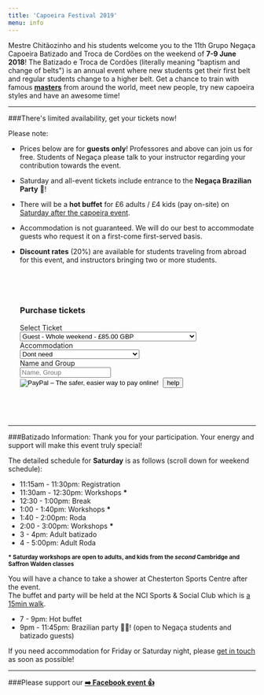 ```yaml
---
title: 'Capoeira Festival 2019'
menu: info
---
```


Mestre Chitãozinho and his students welcome you to the 11th Grupo Negaça Capoeira Batizado and Troca de Cordões on the weekend of **7-9 June 2018**! The Batizado e Troca de Cordões (literally meaning "baptism and change of belts") is an annual event where new students get their first belt and regular students change to a higher belt. Get a chance to train with famous [**masters**](#guests) from around the world, meet new people, try new capoeira styles and have an awesome time!  

- - -

###There's limited availability, get your tickets now!

Please note:
* Prices below are for **guests only**! Professores and above can join us for free. Students of Negaça please talk to your instructor regarding your contribution towards the event.
* Saturday and all-event tickets include entrance to the **Negaça Brazilian Party** 🎉!
* There will be a **hot buffet** for £6 adults / £4 kids (pay on-site) on [Saturday after the capoeira event](#schedule).
* Accommodation is not guaranteed. We will do our best to accommodate guests who request it on a first-come first-served basis.
* **Discount rates** (20%) are available for students traveling from abroad for this event, and instructors bringing two or more students.
  
  &nbsp;
  
    <div class="col-md-12">
    <div class="col-md-3">&nbsp;</div>
    <div class="col-md-6">
	<div class="panel panel-primary">
		<div class="panel-heading">
			<h3>Purchase tickets</h3>
		</div>
		<div class="panel-body" id="payment">
			<form class="form-horizontal" action="https://www.paypal.com/cgi-bin/webscr" method="post" target="_blank">
			    <input type="hidden" name="on0" value="Select ticket">
			    <input type="hidden" name="on1" value="Accommodation">
			    <input type="hidden" name="on2" value="Name and Group">
			    <input type="hidden" name="cmd" value="_s-xclick">
			    <input type="hidden" name="hosted_button_id" value="4C63GM5KAZZNE">
			    <input type="hidden" name="currency_code" value="GBP">
				<div class="form-group">
					<label for="os0" class="col-sm-4 control-label">Select Ticket</label>
					<div class="col-sm-8">
						<select class="form-control" name="os0" id="os0">
							<option value="Guest - Friday only -">Guest - Friday only - £35.00 GBP</option>
							<option value="Guest - Only Saturday or Sunday -">Guest - Only Saturday or Sunday - £70.00 GBP</option>
							<option value="Guest - Whole weekend -" selected>Guest - Whole weekend - £85.00 GBP</option>
							<option value="Discount Guest - Friday only -">Discount Guest - Friday only - £28.00 GBP</option>
                            <option value="Discount Guest - Only Saturday or Sunday -">Discount Guest - Only Saturday or Sunday - £56.00 GBP</option>
                            <option value="Discount Guest - Whole weekend -">Discount Guest - Whole weekend - £68.00 GBP</option>
						</select>
					</div>
				</div>
				<div class="form-group">
				    <label for="os1" class="col-sm-4 control-label">Accommodation</label>
				    <div class="col-sm-8">
					<select class="form-control" name="os1" id="os1">
					    <option value="Dont need">Dont need</option>
					    <option value="Please accommodate me for 1 night">Please accommodate me for 1 night</option>
					    <option value="Please accommodate me for 2 nights">Please accommodate me for 2 nights</option>
					</select>
				    </div>
				</div>
				<div class="form-group">
					<label for="os2" class="col-sm-4 control-label">Name and Group</label>
					<div class="col-sm-8">
						<input type="text" name="os2" id="os2" class="form-control" maxlength="200" placeholder="Name, Group">
					</div>
				</div>
				<div class="form-group">
					<label for="btn_buy" class="col-sm-4 control-label"> </label>
					<div class="col-sm-8">
						<input type="image" id="btn_buy" src="https://www.paypalobjects.com/en_US/GB/i/btn/btn_buynowCC_LG.gif" border="0" name="submit" alt="PayPal – The safer, easier way to pay online!">
						<img alt="" border="0" src="https://www.paypalobjects.com/en_GB/i/scr/pixel.gif" width="1" height="1">
	    <button id="popover-help" type="button" class="btn btn-link pull-right" data-container="body" data-toggle="popover" data-placement="bottom" data-content="Having trouble paying with PayPal? Try clearing your browser cookies or open an icognito window and try again. Email us at negaca@capoeiracambridge.co.uk if you are unable to pay.">help</button>
					</div>
				</div>
			</form>
		</div> <!-- panel body -->
	</div> <!-- panel -->
    </div> <!-- col -->
    <div class="col-md-3">&nbsp;</div>
    </div> <!-- col -->
  
&nbsp;
&nbsp;
  
  
---
  
###Batizado Information:
Thank you for your participation. Your energy and support will make this event truly special!

The detailed schedule for **Saturday** is as follows (scroll down for weekend schedule):
* 11:15am - 11:30pm: Registration
* 11:30am - 12:30pm: Workshops **&ast;**
* 12:30 - 1:00pm: Break
* 1:00 - 1:40pm: Workshops **&ast;**
* 1:40 - 2:00pm: Roda
* 2:00 - 3:00pm: Workshops **&ast;**
* 3 - 4pm: Adult batizado
* 4 - 5:00pm: Adult Roda

<small>**&ast; Saturday workshops are open to adults, and kids from the _second_ Cambridge and Saffron Walden classes**</small>

You will have a chance to take a shower at Chesterton Sports Centre after the event.  
The buffet and party will be held at the NCI Sports & Social Club which is [a 15min walk](https://www.google.com/maps/dir/Chesterton+Sports+Centre,+Gilbert+Road,+Cambridge/N+C+I+Sports+%26+Social+Club,+Holland+St,+Cambridge+CB4+3DL/@52.2167932,0.1176356,16z/data=!3m1!4b1!4m14!4m13!1m5!1m1!1s0x47d870ea1fcbb12d:0xe624eb2b6b1e0d7e!2m2!1d0.121782!2d52.217649!1m5!1m1!1s0x47d870c0494f6295:0x40c36cb14d3d1844!2m2!1d0.1184323!2d52.2147148!3e2?target=_blank).

* 7 - 9pm: Hot buffet
* 9pm - 11:45pm: Brazilian party 🎉🎉! (open to Negaça students and batizado guests)

If you need accommodation for Friday or Saturday night, please [get in touch](mailto:negaca@capoeiracambridge.co.uk) as soon as possible!

- - -

###Please support our [**➡️ Facebook event 👍**](https://www.facebook.com/events/491688731338764/?target=_blank)

